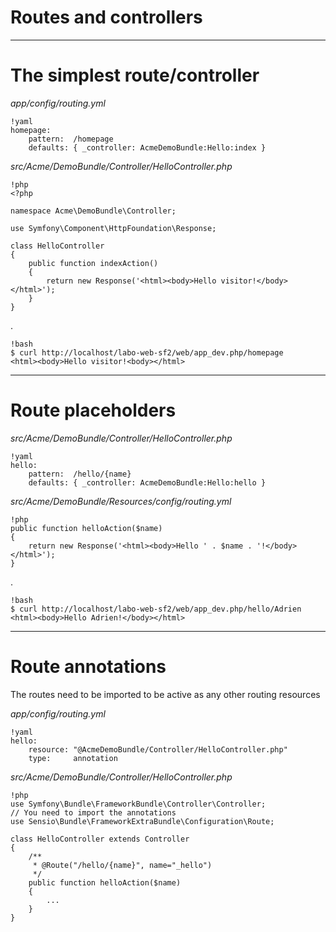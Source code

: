 # Routes and controllers

---

# The simplest route/controller

*app/config/routing.yml*

    !yaml
    homepage:
        pattern:  /homepage
        defaults: { _controller: AcmeDemoBundle:Hello:index }

*src/Acme/DemoBundle/Controller/HelloController.php*

    !php
    <?php

    namespace Acme\DemoBundle\Controller;

    use Symfony\Component\HttpFoundation\Response;

    class HelloController
    {
        public function indexAction()
        {
            return new Response('<html><body>Hello visitor!</body></html>');
        }
    }

.

    !bash
    $ curl http://localhost/labo-web-sf2/web/app_dev.php/homepage
    <html><body>Hello visitor!<body></html>

---

# Route placeholders

*src/Acme/DemoBundle/Controller/HelloController.php*

    !yaml
    hello:
        pattern:  /hello/{name}
        defaults: { _controller: AcmeDemoBundle:Hello:hello }

*src/Acme/DemoBundle/Resources/config/routing.yml*

    !php
    public function helloAction($name)
    {
        return new Response('<html><body>Hello ' . $name . '!</body></html>');
    }
.

    !bash
    $ curl http://localhost/labo-web-sf2/web/app_dev.php/hello/Adrien
    <html><body>Hello Adrien!</body></html>

---

# Route annotations

The routes need to be imported to be active as any other routing resources

*app/config/routing.yml*

    !yaml
    hello:
        resource: "@AcmeDemoBundle/Controller/HelloController.php"
        type:     annotation

*src/Acme/DemoBundle/Controller/HelloController.php*

    !php
    use Symfony\Bundle\FrameworkBundle\Controller\Controller;
    // You need to import the annotations
    use Sensio\Bundle\FrameworkExtraBundle\Configuration\Route;

    class HelloController extends Controller
    {
        /**
         * @Route("/hello/{name}", name="_hello")
         */
        public function helloAction($name)
        {
            ...
        }
    }
